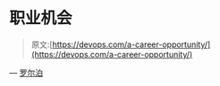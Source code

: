 # 职业机会

> 原文:[https://devops.com/a-career-opportunity/](https://devops.com/a-career-opportunity/)

— [罗尔泊](https://devops.com/author/breselman/)